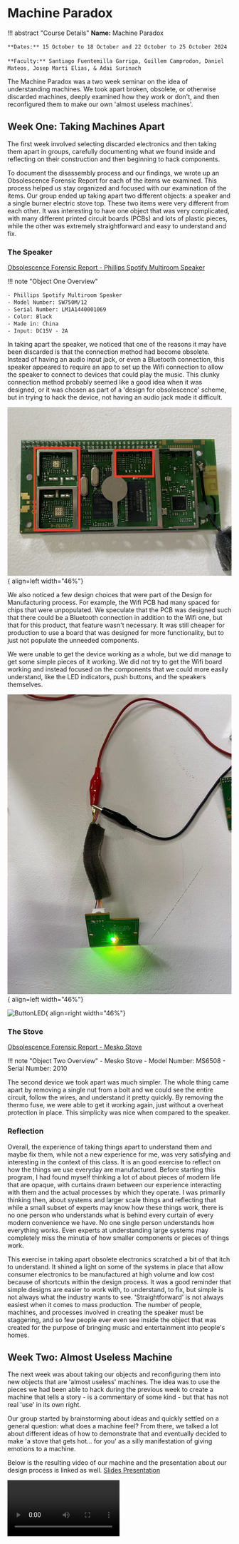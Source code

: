 # Machine Paradox 

!!! abstract "Course Details"
    **Name:** Machine Paradox

    **Dates:** 15 October to 18 October and 22 October to 25 October 2024 

    **Faculty:** Santiago Fuentemilla Garriga, Guillem Camprodon, Daniel Mateos, Josep Marti Elias, & Adai Surinach

The Machine Paradox was a two week seminar on the idea of understanding machines. We took apart broken, obsolete, or otherwise discarded machines, deeply examined how they work or don't, and then reconfigured them to make our own 'almost useless machines'. 

## Week One: Taking Machines Apart 

The first week involved selecting discarded electronics and then taking them apart in groups, carefully documenting what we found inside and reflecting on their construction and then beginning to hack components. 

To document the disassembly process and our findings, we wrote up an Obsolescence Forensic Report for each of the items we examined. This process helped us stay organized and focused with our examination of the items. Our group ended up taking apart two different objects: a speaker and a single burner electric stove top. These two items were very different from each other. It was interesting to have one object that was very complicated, with many different printed circuit boards (PCBs) and lots of plastic pieces, while the other was extremely straightforward and easy to understand and fix. 

### The Speaker

[Obsolescence Forensic Report - Phillips Spotify Multiroom Speaker](https://hackmd.io/@rQJY_Xz8RTK8eVC1g-RlWQ/B1i49MT1kl/edit)

!!! note "Object One Overview"

    - Phillips Spotify Multiroom Speaker 
    - Model Number: SW750M/12
    - Serial Number: LM1A1440001069
    - Color: Black
    - Made in: China
    - Input: DC15V - 2A

In taking apart the speaker, we noticed that one of the reasons it may have been discarded is that the connection method had become obsolete. Instead of having an audio input jack, or even a Bluetooth connection, this speaker appeared to require an app to set up the Wifi connection to allow the speaker to connect to devices that could play the music. This clunky connection method probably seemed like a good idea when it was designed, or it was chosen as part of a 'design for obsolescence' scheme, but in trying to hack the device, not having an audio jack made it difficult. 

![WifiPCB](../images/term1/machine/pcb.jpg){ align=left width="46%"}

We also noticed a few design choices that were part of the Design for Manufacturing process. For example, the Wifi PCB had many spaced for chips that were unpopulated. We speculate that the PCB was designed such that there could be a Bluetooth connection in addition to the Wifi one, but that for this product, that feature wasn't necessary. It was still cheaper for production to use a board that was designed for more functionality, but to just not populate the unneeded components. 

We were unable to get the device working as a whole, but we did manage to get some simple pieces of it working. We did not try to get the Wifi board working and instead focused on the components that we could more easily understand, like the LED indicators, push buttons, and the speakers themselves. 


![LED](../images/term1/machine/3LED.jpeg){ align=left width="46%"} 

![ButtonLED](../images/term1/machine/buttonLED.gif){ align=right width="46%"}



### The Stove

[Obsolescence Forensic Report - Mesko Stove](https://hackmd.io/@U44nZlfqQPe_jVWHw45SIw/SkDZVVp1Jx/edit)

!!! note "Object Two Overview" 
    - Mesko Stove 
    - Model Number: MS6508
    - Serial Number: 2010


The second device we took apart was much simpler. The whole thing came apart by removing a single nut from a bolt and we could see the entire circuit, follow the wires, and understand it pretty quickly. By removing the thermo fuse, we were able to get it working again, just without a overheat protection in place. This simplicity was nice when compared to the speaker. 

### Reflection 

Overall, the experience of taking things apart to understand them and maybe fix them, while not a new experience for me, was very satisfying and interesting in the context of this class. It is an good exercise to reflect on how the things we use everyday are manufactured. Before starting this program, I had found myself thinking a lot of about pieces of modern life that are opaque, with curtains drawn between our experience interacting with them and the actual processes by which they operate. I was primarily thinking then, about systems and larger scale things and reflecting that while a small subset of experts may know how these things work, there is no one person who understands what is behind every curtain of every modern convenience we have. No one single person understands how everything works. Even experts at understanding large systems may completely miss the minutia of how smaller components or pieces of things work. 

This exercise in taking apart obsolete electronics scratched a bit of that itch to understand. It shined a light on some of the systems in place that allow consumer electronics to be manufactured at high volume and low cost because of shortcuts within the design process. It was a good reminder that simple designs are easier to work with, to understand, to fix, but simple is not always what the industry wants to see. 'Straightforward' is not always easiest when it comes to mass production. The number of people, machines, and processes involved in creating the speaker must be staggering, and so few people ever even see inside the object that was created for the purpose of bringing music and entertainment into people's homes. 


## Week Two: Almost Useless Machine 

The next week was about taking our objects and reconfiguring them into new objects that are 'almost useless' machines. The idea was to use the pieces we had been able to hack during the previous week to create a machine that tells a story - is a commentary of some kind - but that has not real 'use' in its own right. 

Our group started by brainstorming about ideas and quickly settled on a general question: what does a machine feel? From there, we talked a lot about different ideas of how to demonstrate that and eventually decided to make 'a stove that gets hot... for you' as a silly manifestation of giving emotions to a machine. 

Below is the resulting video of our machine and the presentation about our design process is linked as well. [Slides Presentation](https://docs.google.com/presentation/d/1xWSH7AEOs1MPdsh6HLzKN5DltwJdVjIe4HFIWQEe8Rs/edit?usp=sharing)

<video src="https://github.com/user-attachments/assets/02d576b6-13a1-460c-b224-8d8263ea6cc2" controls="controls" style="max-width: 50%;">
</video>








